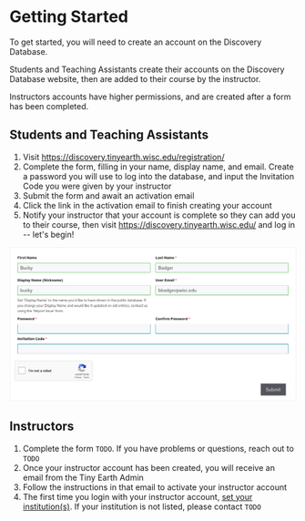 # Getting Started

To get started, you will need to create an account on the Discovery Database.

Students and Teaching Assistants create their accounts on the Discovery Database website, then are added to their course by the instructor.

Instructors accounts have higher permissions, and are created after a form has been completed.

## Students and Teaching Assistants

1. Visit <https://discovery.tinyearth.wisc.edu/registration/>
2. Complete the form, filling in your name, display name, and email. Create a password you will use to log into the database, and input the Invitation Code you were given by your instructor
3. Submit the form and await an activation email
4. Click the link in the activation email to finish creating your account
5. Notify your instructor that your account is complete so they can add you to their course, then visit <https://discovery.tinyearth.wisc.edu/> and log in -- let's begin!

![Example screenshot of the registration form](assets/Registration.png)

## Instructors

1. Complete the form `TODO`. If you have problems or questions, reach out to `TODO`
2. Once your instructor account has been created, you will receive an email from the Tiny Earth Admin
3. Follow the instructions in that email to activate your instructor account
4. The first time you login with your instructor account, [set your institution(s)](https://discovery.tinyearth.wisc.edu/my-account/my-institutions/). If your institution is not listed, please contact `TODO`
